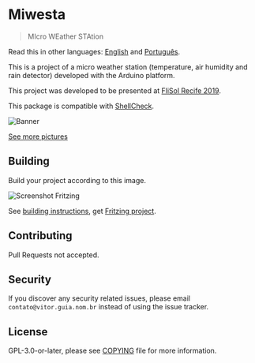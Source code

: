 # Miwesta

> MIcro WEather STAtion

Read this in other languages: [English](README.md) and [Português](LEIA-ME.md).

This is a project of a micro weather station (temperature, air humidity and rain detector) developed with the Arduino platform.

This project was developed to be presented at [FliSol Recife 2019](https://flisol.info/FLISOL2019/Brasil/Recife).

This package is compatible with [ShellCheck](https://github.com/koalaman/shellcheck).

![Banner](https://gitlab.com/vitoranguia/miwesta/wikis/uploads/1632986f842af97e8d47269373003f4c/banner.png)

[See more pictures](https://gitlab.com/vitoranguia/miwesta/wikis/)

## Building

Build your project according to this image.

![Screenshot Fritzing](https://gitlab.com/vitoranguia/miwesta/wikis/uploads/8b5ca939b761dbc8edfc568700f393e2/screenshotFritzing.jpg)

See [building instructions](doc/README.md), get [Fritzing project](miwesta.fzz).

## Contributing

Pull Requests not accepted.

## Security

If you discover any security related issues, please email `contato@vitor.guia.nom.br` instead of using the issue tracker.

## License

GPL-3.0-or-later, please see [COPYING](COPYING) file for more information.
